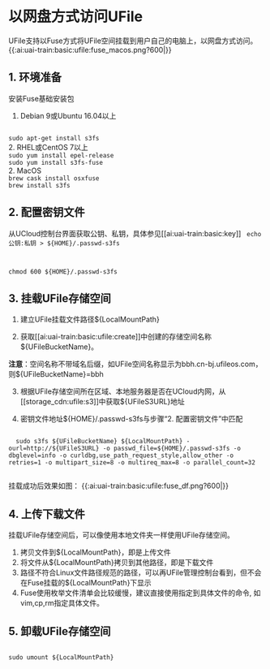 

# 以网盘方式访问UFile

UFile支持以Fuse方式将UFile空间挂载到用户自己的电脑上，以网盘方式访问。
{{:ai:uai-train:basic:ufile:fuse_macos.png?600|}}

## 1. 环境准备
安装Fuse基础安装包

1. Debian 9或Ubuntu 16.04以上 

<code bash>
sudo apt-get install s3fs
</code>
2. RHEL或CentOS 7以上

<code bash>
sudo yum install epel-release
sudo yum install s3fs-fuse
</code>
2. MacOS

<code bash>
brew cask install osxfuse
brew install s3fs
</code>

## 2. 配置密钥文件
从UCloud控制台界面获取公钥、私钥，具体参见[[ai:uai-train:basic:key]] 
<code bash>
echo 公钥:私钥 > ${HOME}/.passwd-s3fs

chmod 600 ${HOME}/.passwd-s3fs
</code>

## 3. 挂载UFile存储空间

1. 建立UFile挂载文件路径${LocalMountPath} 

2. 获取[[ai:uai-train:basic:ufile:create]]中创建的存储空间名称${UFileBucketName}。

  **注意**：空间名称不带域名后缀，如UFile空间名称显示为bbh.cn-bj.ufileos.com，则${UFileBucketName}=bbh

3. 根据UFile存储空间所在区域、本地服务器是否在UCloud内网，从[[storage_cdn:ufile:s3]]中获取${UFileS3URL}地址 

4. 密钥文件地址${HOME}/.passwd-s3fs与步骤“2. 配置密钥文件”中匹配 

<code bash>
  sudo s3fs ${UFileBucketName} ${LocalMountPath} -ourl=http://${UFileS3URL} -o passwd_file=${HOME}/.passwd-s3fs -o dbglevel=info -o curldbg,use_path_request_style,allow_other -o retries=1 -o multipart_size=8 -o multireq_max=8 -o parallel_count=32
  </code>

挂载成功后效果如图：
  {{:ai:uai-train:basic:ufile:fuse_df.png?600|}}

## 4. 上传下载文件
挂载UFile存储空间后，可以像使用本地文件夹一样使用UFile存储空间。

1. 拷贝文件到${LocalMountPath}，即是上传文件 
2. 将文件从${LocalMountPath}拷贝到其他路径，即是下载文件 
1. 路径不符合Linux文件路径规范的路径，可以再UFile管理控制台看到，但不会在Fuse挂载的${LocalMountPath}下显示 
2. Fuse使用枚举文件清单会比较缓慢，建议直接使用指定到具体文件的命令, 如vim,cp,rm指定具体文件。

## 5. 卸载UFile存储空间
<code bash>
sudo umount ${LocalMountPath}
</code>

